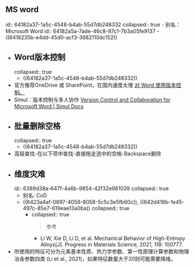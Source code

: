 ## MS word
id:: 64182a37-1a5c-4548-b4ab-55d7db248332
collapsed:: true
	- 别名：Microsoft Word
	  id:: 64182a5a-7ade-46c8-97c1-7b3a05fe9137
	- ((6418235b-e4dd-45d0-acf3-3682110dc152))
- ## Word版本控制
  collapsed:: true
	- ((64182a37-1a5c-4548-b4ab-55d7db248332))
- 官方推荐OneDrive 或 SharePoint，在国内速度太慢 [对 Word 使用版本控制。](https://support.microsoft.com/zh-cn/office/%E5%AF%B9-word-%E4%BD%BF%E7%94%A8%E7%89%88%E6%9C%AC%E6%8E%A7%E5%88%B6-46b4d23f-b032-4837-94ab-746de8fbe6ec)
- Simul：版本控制与多人协作 [Version Control and Collaboration for Microsoft Word | Simul Docs](https://www.simuldocs.com/)
- ## 批量删除空格
  collapsed:: true
	- ((64182a37-1a5c-4548-b4ab-55d7db248332))
- 高级查找-在以下项中查找-直接拖走选中的空格-Backspace删除
- ## 维度灾难
  id:: 6389d38a-647f-4a6b-9854-42f32e961039
  collapsed:: true
	- 别名: CoD
	- ((6423a4af-0897-4056-8058-5c5c3e5fb60c)), ((642d416b-1e45-497c-85e7-619eae13a0ba))
	  collapsed:: true
		- collapsed:: true
		  > 参考
			- Li W, Xie D, Li D, et al. Mechanical Behavior of High-Entropy Alloys[J]. Progress in Materials Science, 2021, 118: 100777.
- 所使用的特征可分为元素基本性质、热力学参数、第一性原理计算参数和物理冶金参数四类 (Li et al., 2021)，如果特征数量大于20则可能需要降维。